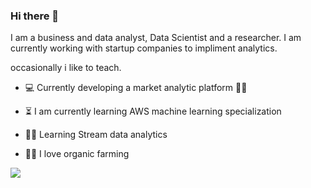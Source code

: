 ### Hi there 👋

<!--
**simnarassak/SimnaRassak** is a ✨ _special_ ✨ repository because its `README.md` (this file) appears on your GitHub profile.
-->I am a business and data analyst, Data Scientist and a researcher. I am currently working with startup companies to impliment analytics. 
occasionally i like to teach.

* :computer: Currently developing a market analytic platform :woman_technologist: 
* :hourglass_flowing_sand: I am currently learning AWS machine learning specialization
* :superhero_woman: Learning Stream data analytics

* :woman_farmer: I love organic farming

![](<img align="right" width="250" height="250" src="https://www.kindpng.com/picc/b/430/4302854.png/250/250">)



